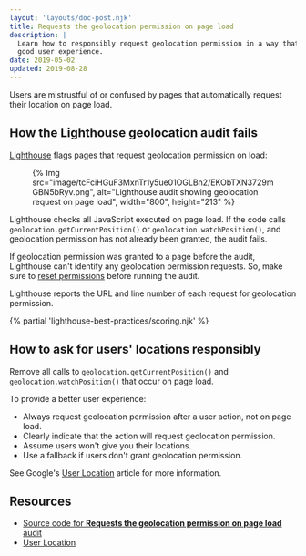 ```yaml
---
layout: 'layouts/doc-post.njk'
title: Requests the geolocation permission on page load
description: |
  Learn how to responsibly request geolocation permission in a way that provides
  good user experience.
date: 2019-05-02
updated: 2019-08-28
---
```


Users are mistrustful of or confused by pages
that automatically request their location on page load.

## How the Lighthouse geolocation audit fails

[Lighthouse](https://developers.google.com/web/tools/lighthouse/) flags pages that request geolocation permission on load:

<figure>
  {% Img src="image/tcFciHGuF3MxnTr1y5ue01OGLBn2/EKObTXN3729mGBN5bRyv.png", alt="Lighthouse audit showing geolocation request on page load", width="800", height="213" %}
</figure>

Lighthouse checks all JavaScript executed on page load.
If the code calls `geolocation.getCurrentPosition()` or `geolocation.watchPosition()`,
and geolocation permission has not already been granted, the audit fails.

If geolocation permission was granted to a page before the audit,
Lighthouse can't identify any geolocation permission requests.
So, make sure to [reset permissions](https://support.google.com/chrome/answer/6148059)
before running the audit.

Lighthouse reports the URL and line number
of each request for geolocation permission.

{% partial 'lighthouse-best-practices/scoring.njk' %}

## How to ask for users' locations responsibly
Remove all calls to `geolocation.getCurrentPosition()` and
`geolocation.watchPosition()` that occur on page load.

To provide a better user experience:
- Always request geolocation permission after a user action,
not on page load.
- Clearly indicate that the action will request geolocation permission.
- Assume users won't give you their locations.
- Use a fallback if users don't grant geolocation permission.


See Google's
[User Location](https://developers.google.com/web/fundamentals/native-hardware/user-location/)
article for more information.

## Resources

- [Source code for **Requests the geolocation permission on page load** audit](https://github.com/GoogleChrome/lighthouse/blob/master/lighthouse-core/audits/dobetterweb/geolocation-on-start.js)
- [User Location](https://developers.google.com/web/fundamentals/native-hardware/user-location/)
